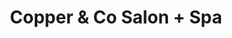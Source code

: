---
title: "Copper & Co Salon + Spa"
url: /zanesville/copper-and-co-salon-spa/
shop: hairdresser
---